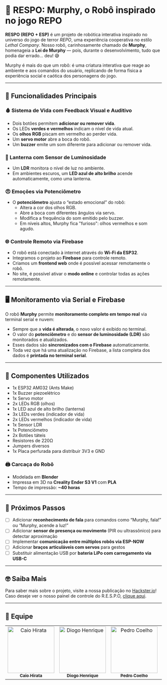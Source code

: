 # 🤖 RESPO: Murphy, o Robô inspirado no jogo REPO

**RESPO (REPO + ESP)** é um projeto de robótica interativa inspirado no universo do jogo de terror *REPO*, uma experiência cooperativa no estilo *Lethal Company*. Nosso robô, carinhosamente chamado de **Murphy**, homenageia a **Lei de Murphy** — pois, durante o desenvolvimento, tudo que podia dar errado… deu! 😅

Murphy é mais do que um robô: é uma criatura interativa que reage ao ambiente e aos comandos do usuário, replicando de forma física a experiência social e caótica dos personagens do jogo.

---

## 🧠 Funcionalidades Principais

### 🩸 Sistema de Vida com Feedback Visual e Auditivo
- Dois botões permitem **adicionar ou remover vida**.
- Os LEDs **verdes e vermelhos** indicam o nível de vida atual.
- Os **olhos RGB** piscam em vermelho ao perder vida.
- Um **servo motor** abre a boca do robô.
- Um **buzzer** emite um som diferente para adicionar ou remover vida.

### 🔦 Lanterna com Sensor de Luminosidade
- Um **LDR** monitora o nível de luz no ambiente.
- Em ambientes escuros, um **LED azul de alto brilho** acende automaticamente, como uma lanterna.

### 😠 Emoções via Potenciômetro
- O **potenciômetro** ajusta o “estado emocional” do robô:
  - Altera a cor dos olhos RGB.
  - Abre a boca com diferentes ângulos via servo.
  - Modifica a frequência do som emitido pelo buzzer.
  - Em níveis altos, Murphy fica "furioso": olhos vermelhos e som agudo.

### 🌐 Controle Remoto via Firebase
- O robô está conectado à internet através do **Wi-Fi da ESP32**.
- Integramos o projeto ao **Firebase** para controle remoto.
- Criamos um **frontend web** onde é possível acessar remotamente o robô.
- No site, é possível ativar o **modo online** e controlar todas as ações remotamente.

---

## 🖥️ Monitoramento via Serial e Firebase

O robô **Murphy** permite **monitoramento completo em tempo real** via terminal serial e nuvem:

- Sempre que a **vida é alterada**, o novo valor é exibido no terminal.
- O valor do **potenciômetro** e do **sensor de luminosidade (LDR)** são monitorados e atualizados.
- Esses dados são **sincronizados com o Firebase** automaticamente.
- Toda vez que há uma atualização no Firebase, a lista completa dos dados é **printada no terminal serial**.

---

## 🔧 Componentes Utilizados

- 1x ESP32 AM032 (Ants Make)
- 1x Buzzer piezoelétrico
- 1x Servo motor
- 2x LEDs RGB (olhos)
- 1x LED azul de alto brilho (lanterna)
- 3x LEDs verdes (indicador de vida)
- 2x LEDs vermelhos (indicador de vida)
- 1x Sensor LDR
- 1x Potenciômetro
- 2x Botões táteis
- Resistores de 220Ω
- Jumpers diversos
- 1x Placa perfurada para distribuir 3V3 e GND

### 🖨️ Carcaça do Robô
- Modelada em **Blender**
- Impressa em 3D na **Creality Ender S3 V1** com **PLA**
- Tempo de impressão: **~40 horas**

---

## 🚀 Próximos Passos

- [ ] Adicionar **reconhecimento de fala** para comandos como “Murphy, fala!” ou “Murphy, acende a luz!”
- [ ] Adicionar **sensor de presença ou movimento** (PIR ou ultrassônico) para detectar aproximação
- [ ] Implementar **comunicação entre múltiplos robôs via ESP-NOW**
- [ ] Adicionar **braços articuláveis com servos** para gestos
- [ ] Substituir alimentação USB por **bateria LiPo com carregamento via USB-C**

---

## 🤓 Saiba Mais

Para saber mais sobre o projeto, visite a nossa publicação no [Hackster.io](https://www.hackster.io/r-e-s-p-o/r-e-s-p-o-emotional-environment-sensing-bot-with-esp-673588)! 
Caso deseje ver o nosso painel de controle do R.E.S.P.O, [clique aqui](https://embarcados-front-git-master-diogo-henriques-projects-d9773d64.vercel.app/).

---

## 👥 Equipe

<table>
  <tr>
    <td align="center">
      <a href="https://github.com/Kal-0">
        <img src="https://avatars.githubusercontent.com/u/106926790?v=4" width="150px;" alt="Caio Hirata"/><br>
        <sub><b>Caio Hirata</b></sub>
      </a>
    </td>
    <td align="center">
      <a href="https://github.com/DiogoHMC">
        <img src="https://avatars.githubusercontent.com/u/116087739?v=4" width="150px;" alt="Diogo Henrique"/><br>
        <sub><b>Diogo Henrique</b></sub>
      </a>
    </td>
    <td align="center">
      <a href="https://github.com/pedro-coelho-dr">
        <img src="https://avatars.githubusercontent.com/u/111138996?v=4" width="150px;" alt="Pedro Coelho"/><br>
        <sub><b>Pedro Coelho</b></sub>
      </a>
    </td>
    <td align="center">
      <a href="https://github.com/theomilll">
        <img src="https://avatars.githubusercontent.com/u/99195030?v=4" width="150px;" alt="Theo Moura"/><br>
        <sub><b>Theo Moura</b></sub>
      </a>
    </td>
    <td align="center">
      <a href="https://github.com/virnaamaral">
        <img src="https://avatars.githubusercontent.com/u/116957619?v=4" width="150px;" alt="Virna Amaral"/><br>
        <sub><b>Virna Amaral</b></sub>
      </a>
    </td>
  </tr>
</table>
